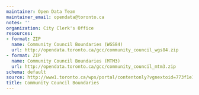 ```yaml
---
maintainer: Open Data Team
maintainer_email: opendata@toronto.ca
notes: ''
organization: City Clerk's Office
resources:
- format: ZIP
  name: Community Council Boundaries (WGS84)
  url: http://opendata.toronto.ca/gcc/community_council_wgs84.zip
- format: ZIP
  name: Community Council Boundaries (MTM3)
  url: http://opendata.toronto.ca/gcc/community_council_mtm3.zip
schema: default
source: http://www1.toronto.ca/wps/portal/contentonly?vgnextoid=773f1e1a800bd410VgnVCM10000071d60f89RCRD&vgnextchannel=1a66e03bb8d1e310VgnVCM10000071d60f89RCRD
title: Community Council Boundaries
---
```

